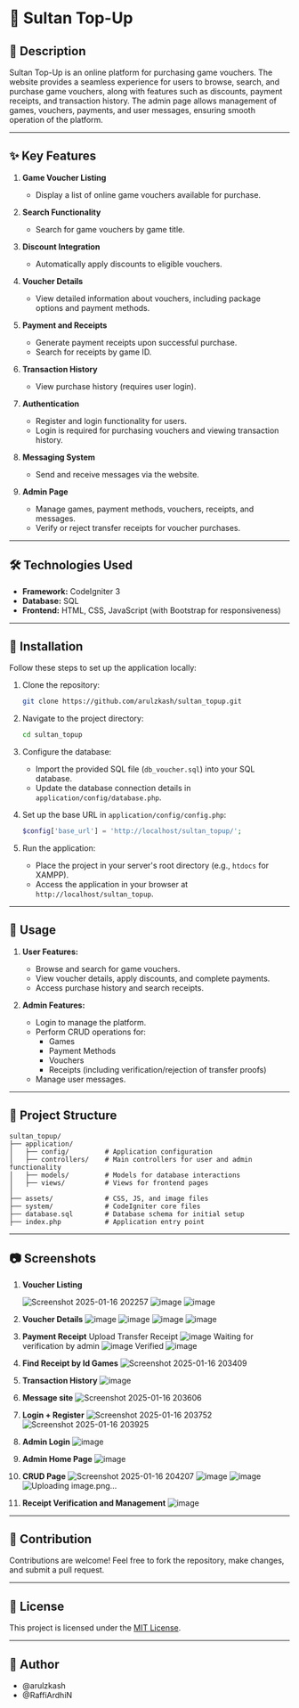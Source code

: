 # 💎 Sultan Top-Up

## 📖 Description
Sultan Top-Up is an online platform for purchasing game vouchers. The website provides a seamless experience for users to browse, search, and purchase game vouchers, along with features such as discounts, payment receipts, and transaction history. The admin page allows management of games, vouchers, payments, and user messages, ensuring smooth operation of the platform.

---

## ✨ Key Features

1. **Game Voucher Listing**
   - Display a list of online game vouchers available for purchase.

2. **Search Functionality**
   - Search for game vouchers by game title.

3. **Discount Integration**
   - Automatically apply discounts to eligible vouchers.

4. **Voucher Details**
   - View detailed information about vouchers, including package options and payment methods.

5. **Payment and Receipts**
   - Generate payment receipts upon successful purchase.
   - Search for receipts by game ID.

6. **Transaction History**
   - View purchase history (requires user login).

7. **Authentication**
   - Register and login functionality for users.
   - Login is required for purchasing vouchers and viewing transaction history.

8. **Messaging System**
   - Send and receive messages via the website.

9. **Admin Page**
   - Manage games, payment methods, vouchers, receipts, and messages.
   - Verify or reject transfer receipts for voucher purchases.

---

## 🛠️ Technologies Used

- **Framework:** CodeIgniter 3
- **Database:** SQL
- **Frontend:** HTML, CSS, JavaScript (with Bootstrap for responsiveness)

---

## 🚀 Installation

Follow these steps to set up the application locally:

1. Clone the repository:
   ```bash
   git clone https://github.com/arulzkash/sultan_topup.git
   ```

2. Navigate to the project directory:
   ```bash
   cd sultan_topup
   ```

3. Configure the database:
   - Import the provided SQL file (`db_voucher.sql`) into your SQL database.
   - Update the database connection details in `application/config/database.php`.

4. Set up the base URL in `application/config/config.php`:
   ```php
   $config['base_url'] = 'http://localhost/sultan_topup/';
   ```

5. Run the application:
   - Place the project in your server's root directory (e.g., `htdocs` for XAMPP).
   - Access the application in your browser at `http://localhost/sultan_topup`.

---

## 🛒 Usage

1. **User Features:**
   - Browse and search for game vouchers.
   - View voucher details, apply discounts, and complete payments.
   - Access purchase history and search receipts.

2. **Admin Features:**
   - Login to manage the platform.
   - Perform CRUD operations for:
     - Games
     - Payment Methods
     - Vouchers
     - Receipts (including verification/rejection of transfer proofs)
   - Manage user messages.

---

## 📂 Project Structure

```
sultan_topup/
├── application/
│   ├── config/         # Application configuration
│   ├── controllers/    # Main controllers for user and admin functionality
│   ├── models/         # Models for database interactions
│   ├── views/          # Views for frontend pages
│
├── assets/             # CSS, JS, and image files
├── system/             # CodeIgniter core files
├── database.sql        # Database schema for initial setup
├── index.php           # Application entry point
```

---

## 📷 Screenshots

1. **Voucher Listing**
  
	![Screenshot 2025-01-16 202257](https://github.com/user-attachments/assets/46a051c3-803e-41f0-bc98-d438f9005ab1)
	![image](https://github.com/user-attachments/assets/ebf59068-a760-4dff-89d0-09e8f5c0ac0d)
	![image](https://github.com/user-attachments/assets/3a6ab0a6-2f44-4f6e-a4c7-f0313e679d59)

2. **Voucher Details**
	![image](https://github.com/user-attachments/assets/789107bd-8382-4408-ab8b-029fb19a2ac5)
	![image](https://github.com/user-attachments/assets/6bd0afcc-e5cd-4b9d-9ee0-ad912c066938)
	![image](https://github.com/user-attachments/assets/6acea85b-abf0-49ac-ac7a-f981451d29a0)
	![image](https://github.com/user-attachments/assets/e698aad2-90d3-4b17-b262-06ff28376a26)


3. **Payment Receipt**
	Upload Transfer Receipt
	![image](https://github.com/user-attachments/assets/0837cf91-a9ce-4c48-b0a4-c70894dcd2fb)
	Waiting for verification by admin
	![image](https://github.com/user-attachments/assets/4ca418bc-0bca-4e5e-ba50-f10ee0af5ec0)
	Verified
	![image](https://github.com/user-attachments/assets/55547915-9210-45d3-9d2b-15e5062a9d4e)


4. **Find Receipt by Id Games**
	![Screenshot 2025-01-16 203409](https://github.com/user-attachments/assets/25bc42f2-c7b1-4672-83dd-9c5e76f23f0e)


5. **Transaction History**
	![image](https://github.com/user-attachments/assets/ad2e9f76-2ab6-44a1-8068-8564bdf82374)


6. **Message site**
   ![Screenshot 2025-01-16 203606](https://github.com/user-attachments/assets/ac2f32bb-4840-44c8-a7e8-6412c1b74798)


7. **Login + Register**
	![Screenshot 2025-01-16 203752](https://github.com/user-attachments/assets/56963554-04a7-4149-b233-2d54b194b57f)
	![Screenshot 2025-01-16 203925](https://github.com/user-attachments/assets/2a2539da-004c-4e47-8438-c566c938c01a)

8. **Admin Login**
![image](https://github.com/user-attachments/assets/d66b51af-8ac8-4966-8bbc-7e784ed34d7c)


9. **Admin Home Page**
![image](https://github.com/user-attachments/assets/a90df1e6-813f-4a80-8d81-a11c57619102)


10. **CRUD Page**
![Screenshot 2025-01-16 204207](https://github.com/user-attachments/assets/3144157f-b9c4-4542-bff5-76cc3ab93e3a)
![image](https://github.com/user-attachments/assets/6ddb9eb3-f493-4a5d-bdc1-6f891c690409)
![image](https://github.com/user-attachments/assets/4d527597-7ff3-4d6a-828b-ff8fb5d13b66)
![Uploading image.png…]()


11. **Receipt Verification and Management**
![image](https://github.com/user-attachments/assets/c781fee2-9041-4875-88f8-c50a1e959527)

---

## 🤝 Contribution

Contributions are welcome! Feel free to fork the repository, make changes, and submit a pull request.

---

## 📝 License

This project is licensed under the [MIT License](LICENSE).

---

## 👤 Author

- @arulzkash
- @RaffiArdhiN
